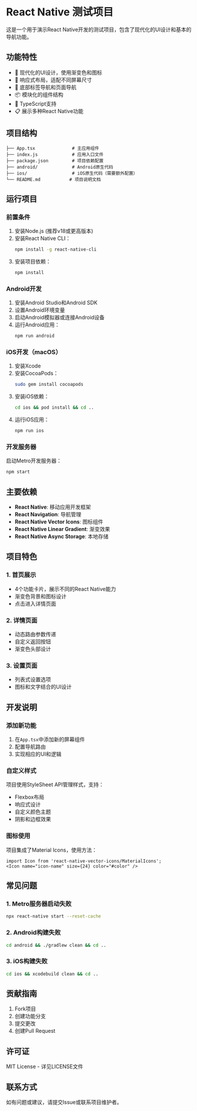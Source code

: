 # React Native 测试项目

这是一个用于演示React Native开发的测试项目，包含了现代化的UI设计和基本的导航功能。

## 功能特性

- 🎨 现代化的UI设计，使用渐变色和图标
- 📱 响应式布局，适配不同屏幕尺寸
- 🧭 底部标签导航和页面导航
- 📦 模块化的组件结构
- 🎯 TypeScript支持
- 📋 展示多种React Native功能

## 项目结构

```
├── App.tsx              # 主应用组件
├── index.js             # 应用入口文件
├── package.json         # 项目依赖配置
├── android/             # Android原生代码
├── ios/                 # iOS原生代码（需要额外配置）
└── README.md           # 项目说明文档
```

## 运行项目

### 前置条件

1. 安装Node.js (推荐v18或更高版本)
2. 安装React Native CLI：
   ```bash
   npm install -g react-native-cli
   ```
3. 安装项目依赖：
   ```bash
   npm install
   ```

### Android开发

1. 安装Android Studio和Android SDK
2. 设置Android环境变量
3. 启动Android模拟器或连接Android设备
4. 运行Android应用：
   ```bash
   npm run android
   ```

### iOS开发（macOS）

1. 安装Xcode
2. 安装CocoaPods：
   ```bash
   sudo gem install cocoapods
   ```
3. 安装iOS依赖：
   ```bash
   cd ios && pod install && cd ..
   ```
4. 运行iOS应用：
   ```bash
   npm run ios
   ```

### 开发服务器

启动Metro开发服务器：
```bash
npm start
```

## 主要依赖

- **React Native**: 移动应用开发框架
- **React Navigation**: 导航管理
- **React Native Vector Icons**: 图标组件
- **React Native Linear Gradient**: 渐变效果
- **React Native Async Storage**: 本地存储

## 项目特色

### 1. 首页展示
- 4个功能卡片，展示不同的React Native能力
- 渐变色背景和图标设计
- 点击进入详情页面

### 2. 详情页面
- 动态路由参数传递
- 自定义返回按钮
- 渐变色头部设计

### 3. 设置页面
- 列表式设置选项
- 图标和文字结合的UI设计

## 开发说明

### 添加新功能

1. 在`App.tsx`中添加新的屏幕组件
2. 配置导航路由
3. 实现相应的UI和逻辑

### 自定义样式

项目使用StyleSheet API管理样式，支持：
- Flexbox布局
- 响应式设计
- 自定义颜色主题
- 阴影和边框效果

### 图标使用

项目集成了Material Icons，使用方法：
```tsx
import Icon from 'react-native-vector-icons/MaterialIcons';
<Icon name="icon-name" size={24} color="#color" />
```

## 常见问题

### 1. Metro服务器启动失败
```bash
npx react-native start --reset-cache
```

### 2. Android构建失败
```bash
cd android && ./gradlew clean && cd ..
```

### 3. iOS构建失败
```bash
cd ios && xcodebuild clean && cd ..
```

## 贡献指南

1. Fork项目
2. 创建功能分支
3. 提交更改
4. 创建Pull Request

## 许可证

MIT License - 详见LICENSE文件

## 联系方式

如有问题或建议，请提交Issue或联系项目维护者。 